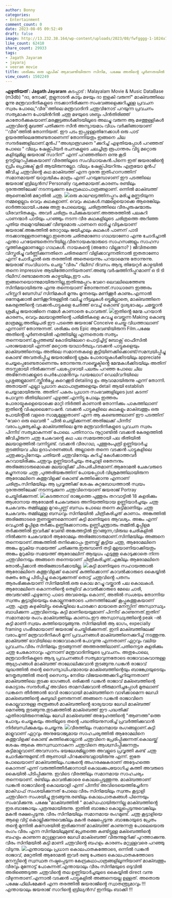 ```yaml
---
author: Bonny
categories:
- Entertainment
comment_count: 0
date: 2023-08-05 09:52:49
draft: false
image: http://13.232.38.164/wp-content/uploads/2023/08/fwfgggg-1-1024x768.webp
like_count: 62410
share_count: 29933
tags:
- Jagath Jayaram
- jayaraj
- veeram movie
title: ശരിക്കും ഒരു എപിക് ആവേണ്ടിയിരുന്ന സിനിമ, പക്ഷേ അതിൻ്റെ പൂർണതയിൽ എത്തിയില്ല
view_count: 1502249
---
```


**എഴുതിയത് : Jagath Jayaram** കടപ്പാട് : Malayalam Movie & Music DataBase (m3db) "ദാ, നോക്ക്, തുളുനാടൻ കാടും മഴയും ദാ ഇളകി വരുന്ന്" മാക്ബത്തിലെ മൂന്നു മന്ത്രവാദിനികളുടെ നടക്കാനിരിക്കുന്ന സംഭവങ്ങളെക്കുറിച്ചുള്ള പ്രവചന സ്വരം പോലെ,"വീര''ത്തിലെ മന്ത്രവാദിനി ചന്തുവിനോട് പറയുന്ന പ്രവചനം സത്യമാകുന്ന പോയിൻറിൽ ചന്തു മഴയുടെ ശബ്ദം പിൻതിരിഞ്ഞ് കാതോർക്കുകയാണ്.മരക്കൂട്ടങ്ങൾക്കിടയിലൂടെ അലച്ചു വരുന്ന ആ മഴത്തുള്ളികൾ ചന്തുവിൻ്റെ മുഖത്ത് പതിക്കുന്ന സീൻ അന്യായമാം വിധം വർക്കിങ്ങായാണ് ''വീര"ത്തിൽ തോന്നിയത്. [](https://cdn.boolokam.com/articles/2023/08/ggggg.jpg)ഈ പടം ഇപ്പഴുള്ളതിനേക്കാൾ ഒരു പാട് ഉയരത്തിലെത്തേണ്ടതാണെന്ന് തോന്നിയതും ഇങ്ങനെ ചില സന്ദർഭങ്ങളിലാണ്.മുൻപ് "അശ്വാരൂഢനെ "ക്കുറിച്ച് എഴുതിയപ്പോൾ പറഞ്ഞത് പോലെ " വില്യം ഷേക്സ്പിയർ രചനകളുടെ ചലച്ചിത്ര രൂപാന്തരം വിട്ടു മറ്റൊരു കളിയുമില്ല ജയരാജ് സാറിന്" എന്ന് പറഞ്ഞതിനെ ഒന്നു കൂടി ഊട്ടിയുറപ്പിക്കുകയാണ് വീരത്തിലൂടെ സംവിധായകൻ.പിന്നെ ഇത് ജയരാജിൻ്റെ ഡ്രീം പ്രൊജക്ട് കൂടി ആയിരുന്നല്ലോ. വില്യം ഷേക്സ്പിയറിനും എത്രയോ മുൻപ് ജീവിച്ച ചന്തുവിൻ്റെ കഥ മാക്ബത്ത് എന്ന ദുരന്ത ഇതിഹാസത്തിന് സമാനമായത് യാദൃശ്ചികം മാത്രം എന്ന് പറയുമ്പോഴാണ് ഈ പടത്തിലെ ജയരാജ് ബ്രില്യൻസ് Personally വ്യക്തമായത്.കാരണം രണ്ടിലും ദുരന്തത്തിലേക്ക് നടന്നടുക്കുന്ന കേന്ദ്രകഥാപാത്രങ്ങളാണ്. ഒന്നിൽ മാക്ബത്ത് ആണെങ്കിൽ മറ്റേതിൽ ചന്തു. [![](http://13.232.38.164/wp-content/uploads/2023/08/fwfgggg-1-1024x768.webp)](http://13.232.38.164/wp-content/uploads/2023/08/fwfgggg-1.webp)ഒരു കാലഘട്ടത്തിനപ്പുറം മരിച്ചു മണ്ണടിയുന്ന നമ്മളെല്ലാം വെറും കഥകളാണ്. വെറും കഥകൾ.നമ്മളെയൊക്കെ ആരെങ്കിലും ഓർത്താലായി.പക്ഷേ അതു പോലെയല്ല, ചരിത്രത്തിലെ വീരപുരുഷന്മാരും ധീരവനിതകളും. അവർ ചരിത്രം രചിക്കുകയാണ്.അത്തരത്തിൽ പലകുറി പാണന്മാർ പാടിയും പറഞ്ഞും നടന്ന വീര കഥകളിലൂടെ ചരിത്രത്തെ അറിഞ്ഞ പുതിയ തലമുറയിലേക്ക് വീണ്ടുമൊരു പാണനെ ഓടിച്ചു വിടുകയാണ് ജയരാജ്.അങ്കത്തിൽ തോറ്റാലും ജയിച്ചാലും കഥകൾ പാണന് പാടി നടക്കാനുള്ളതാണല്ലോ.ഇതൊരു ചരിതമാണോ ഗാഥയാണോ എന്നു ചോദിച്ചാൽ എന്താ പറയേണ്ടതെന്നറിയില്ല.വീരനായകന്മാരുടെ സാഹസങ്ങളും സാഹസ വൃത്തികളുമാണല്ലോ ഗാഥകൾ. നായകൻ്റെ (അതോ വില്ലനോ? ) ജീവിതത്തെ വിസ്തരിച്ചു വർണ്ണിക്കുന്നതിനെ ചരിതമെന്ന് വിളിക്കാവുന്നതിനാൽ ഇതതാണോ എന്ന് ചോദിച്ചാൽ ഒരു തരത്തിൽ അതെയെന്നും പറയാമെന്നു തോന്നുന്നു. ജയരാജ് സംവിധാനം ചെയ്ത "വീരം" റിലീസ് ദിവസം ആദ്യ തിയേറ്റർ കാഴ്ചയിൽ തന്നെ impressive ആയിത്തോന്നിയതാണ്.അഞ്ചു വർഷത്തിനിപ്പുറമാണ് ഒ ടി ടി റിലീസ്.രണ്ടാമതൊരു കാഴ്ചയിലും,ഈ പടം ഇങ്ങനെയൊന്നുമായിരുന്നില്ല,ഇതിനുമപ്പുറം വേറെ ലെവലിലെത്തേണ്ട സിനിമയായിരുന്നു എന്നു തന്നെയാണ് തോന്നുന്നത്.സാധാരണ ഇത്തരം ഹിസ്റ്ററി ബേസ്ഡ് സിനിമകൾ മൂന്നും മൂന്നരയും മണിക്കൂർ കാണും.എന്നാൽ ഒന്നേമുക്കാൽ മണിക്കൂറിനുള്ളിൽ വലിച്ചു നീട്ടലുകൾ ഒട്ടുമില്ലാതെ, മാക്ബത്തിനെ കേരളത്തിൻ്റെ വടക്കൻപാട്ടുകളെ ചേർത്ത് വെച്ച് കൊണ്ട് ദൃശ്യഭാഷ്യം ചമയ്ക്കാൻ ശ്രമിച്ച ജയരാജിനെ നമ്മൾ കാണാതെ പോവരുത്. [![](http://13.232.38.164/wp-content/uploads/2023/08/fffwfww.jpg)](http://13.232.38.164/wp-content/uploads/2023/08/fffwfww.jpg)ഇതിൻ്റെ മേന്മ പറയാൻ കാരണം, വെറും മലയാളത്തിൻ്റെ പരിമിതികളെ കവച്ചു വെയ്ക്കുന്ന Making കൊണ്ടു മാത്രമല്ല,അതിലുപരി ഈ പടത്തെ ജയരാജ് Conceive ചെയ്ത വിധത്താലാണ് എന്നാണ് തോന്നുന്നത്. ശരിക്കും ഒരു Epic ആവേണ്ടിയിരുന്ന Film.പക്ഷേ അതിൻ്റെ പൂർണതയിൽ എത്തിയില്ല എന്നതൊരു സത്യം തന്നെയാണ്.മുപ്പത്തഞ്ച് കോടിയിലേറെ പൊട്ടിച്ചിട്ട് ബോക്സ് ഓഫീസിൽ പരാജയമായി എന്നത് മറ്റൊരു യാഥാർത്ഥ്യം.വടക്കൻ പാട്ടുകളെയും മാക്ബത്തിനെയും അതിലെ സമാനതകളെ കൂട്ടിയിണക്കിക്കൊണ്ട്/സമന്വയിപ്പിച്ചു കൊണ്ട് അവതരിപ്പിച്ച ജയരാജിൻ്റെ ശ്രമം പോരായ്മകൾക്കിടയിലും appreciate ചെയ്യപ്പെടേണ്ടതാണെന്നും തോന്നുന്നു.സബ്ജെക്ടിൻ്റെ മേന്മകൾക്കിടയിലും അതിന് തടസ്സമായി നിൽക്കുന്നത് പലപ്പോഴായി പലരും പറഞ്ഞ പോലെ ചില അഭിനേതാക്കളുടെ പെർഫോമൻസും ഡയലോഗ് ഡെലിവറിയിലെ പ്രശ്നങ്ങളുമാണ്.സ്ക്രീൻപ്ലേ കുറെക്കൂടി detailing ഉം ആവാമായിരുന്നു എന്ന് തോന്നി. അതായത് എല്ലാ പ്രധാന കഥാപാത്രങ്ങളെയും detail ആയി establish ചെയ്യാമായിരുന്നു. അതിന് പകരം പ്രധാന സംഭവങ്ങളിലൂടെ just കടന്ന് പോവുന്ന രീതിയിലാണ് എഴുത്ത്.എന്നിട്ടു പോലും ഇത്തരം പോരായ്മകളെയൊക്കെ മാറ്റി നിർത്തി കാണാൻ തോന്നിക്കും പാകത്തിലാണ് ഇതിൻ്റെ വിഷ്വലൈസേഷൻ. വടക്കൻ പാട്ടുകളിലെ കഥകളും മാക്ബത്തും ഒരു പോയിൻ്റിൽ വളരെ സാമ്യമുള്ളതാണ് എന്ന ആ കണ്ടെത്തലാണ് ഈ പടത്തിന് "വേറെ ഒരു ലെവൽ " ഫീൽ ചെയ്യിക്കുന്നത്.അതിലേക്ക് പിന്നീട് വരാം.പ്രത്യേകിച്ചും മാക്ബത്തിലെ മൂന്നു മന്ത്രവാദിനികളുടെ പ്രവചന സ്വരം പിന്നീട് സത്യമാകുന്നത് പോലെ. പതിനാറാം നൂറ്റാണ്ടിൽ വടക്കൻ കേരളത്തിൽ ജീവിച്ചിരുന്ന ചന്തു ചേകവൻ്റെ കഥ പല സമയത്തായി പല രീതിയിൽ മലയാളത്തിൽ വന്നിട്ടുണ്ട്. വടക്കൻ വീരഗാഥ, പുത്തൂരംപുത്രി ഉണ്ണിയാർച്ച തുടങ്ങിയവ ചില ഉദാഹരണങ്ങൾ. അല്ലാതെ തന്നെ വടക്കൻ പാട്ടുകളിലെ ചന്തുക്കുറുപ്പിനേയും ചതിയൻ ചന്തുവിനേയും കുറിച്ച് കേൾക്കാത്തവർ കുറവായിരിക്കും.ചന്തുവും ഉണ്ണിയാർച്ചയും തച്ചോളി ഒതേനനും അരിങ്ങോടരുമൊക്കെ മലയാളിക്ക് ചിരപരിചിതമാണ്.ആരോമൽ ചേകവരുടെ മച്ചുനനായ ചന്തു ,പുത്തരിയങ്കത്തിന് പോയപ്പോൾ വിശ്രമത്തിലായിരുന്ന ആരോമലിനെ കുത്തുവിളക്ക് കൊണ്ട് കുത്തിക്കൊന്നു എന്നാണ് ചരിത്രം.സിനിമയിലും ആ പ്രവൃത്തിക്ക് ശേഷം കുറ്റബോധത്താൽ സ്വയം ദുരന്തത്തിലേക്ക് നടന്നടുക്കുന്ന ചന്തുവിനെയാണ് ജയരാജ് Portray ചെയ്തിരിക്കുന്നത്. [![](https://cdn.boolokam.com/articles/2023/08/wdwdd.webp)](https://cdn.boolokam.com/articles/2023/08/wdwdd.webp)കടത്തനാട് രാജ്യത്തെ പുത്തുരം തറവാട്ടിൽ 18 കളരിക്കും ആശാനായ ആരോമൽ ചേകവരുടെ അനിയത്തിയായ ഉണ്ണിയാർച്ചയും ചന്തു ചേകവനും തമ്മിലുള്ള മുറപ്പെണ്ണ് ബന്ധം പോലെ തന്നെ കുട്ടിമാണിയും ചന്തു ചേകവനും തമ്മിലുള്ള ബന്ധവും സിനിമയിൽ ചിത്രീകരിച്ചത് കാണാം. അങ്കത്തിൽ അരിങ്ങോടരെ തുണയ്ക്കണമെന്നാണ് കുട്ടി മാണിയുടെ ആവശ്യം. അങ്കം എന്ന് വെച്ചാൽ മൂപ്പിളമ തർക്കം.ഉണ്ണിക്കോനാരും ഉണ്ണിച്ചന്ത്രാരും തമ്മിൽ.മൂപ്പിളമ തർക്കത്തിൽ ഇവർക്ക് വേണ്ടി അങ്കത്തട്ടിൽ ഇറങ്ങുന്ന,വിരുദ്ധ ചേരികളിൽ നിൽക്കുന്ന ചേകവന്മാർ ആരോമലും അരിങ്ങോടരുമാണ്.സിനിമയിലും അങ്ങനെ തന്നെയാണ്.അങ്കത്തിൽ തനിക്കൊപ്പം തുണയ്ക്ക് കൂട്ടിയ ചന്തു, ആരോമലിനെ അങ്കം മുറുകിയ സമയത്ത് ചതിക്കുന്നു.ഇരുമ്പാണി തട്ടി മുളയാണിയാക്കിയതും അങ്കം മുറുകിയ സമയത്ത് ആരോമലിന് ആയുധം എടുത്തു കൊടുക്കാതെ നിന്ന ചന്തുവിനെയും അങ്ങനെ തന്നെയാണ് ചിത്രീകരിച്ചത്.എങ്കിലും ആരോമലിനെ തോൽപ്പിക്കാൻ അരിങ്ങോടർക്കായില്ല. [![](http://13.232.38.164/wp-content/uploads/2023/08/22rrrr.jpg)](http://13.232.38.164/wp-content/uploads/2023/08/22rrrr.jpg)കുട്ടി മാണിയുടെ സഹായത്താൽ ആരോമലിനെ കുത്തുവിളക്ക് കൊണ്ട് കുത്തിക്കൊന്ന് കാവൽക്കാരുടെ കൈയ്യിൽ രക്തം തേച്ചു പിടിപ്പിച്ചു കൊടുക്കുന്നത് തൊട്ട് ചന്തുവിൻ്റെ പതനം ആരംഭിക്കുകയാണ് സിനിമയിൽ.ഒരു കൊല മറച്ചു വയ്ക്കാൻ പല കൊലകൾ. ആരോമലിനെ കൊന്നതിൻ്റെ തെളിവ് കാവൽക്കാരുടെ മേലെ ചാരി, അവരുറങ്ങി എഴുന്നേറ്റ പാടെ അവരെയും കൊന്ന്, അതിൽ സംശയം തോന്നിയ സ്വന്തം കൂട്ടാളിയെയും കൊല്ലുന്നതോടെ പതനത്തിലേക്ക് കൂപ്പുകുത്തുകയാണ് ചന്തു. എത്ര കഴുകിയിട്ടും കൈയ്യിലെ ചോരക്കറ മായാതെ മനസ്സിന് അസ്വാസ്ഥ്യം ബാധിക്കുന്ന ചന്തുവിനെയും കുട്ടി മാണിയെയുമാണ് പിന്നീട് കാണുന്നത്.ഇതിന് സമാനമായ രംഗം മാക്ബത്തിലും കാണാം.ഈ അസ്വാസ്ഥ്യത്തിൻ്റെ peak -ൽ കുട്ടി മാണി സ്വയം കുത്തിയൊടുങ്ങുന്നു. സിനിമയിൽ ആ ഭാഗം, expecially framing ഗംഭീരമായാണ് ജയരാജ് ചെയ്തിരിക്കുന്നത്. ഇനി മാക്ബത്തിലേക്ക് വരാം.മൂന്ന് മന്ത്രവാദിനികൾ മൂന്ന് പ്രവചനങ്ങൾ മാക്ബത്തിനെക്കുറിച്ച് നടത്തുന്നു. മാക്ബത്ത് ഭാവിയിലെ രാജാവാകാൻ പോവുന്നു എന്നതാണ് ഏറ്റവും വലിയ പ്രവചനം.വീരം സിനിമയും തുടങ്ങുന്നത് അത്തരത്തിലാണ്.പതിനെട്ടര കളരിക്കും ചന്തു ചേകോനാവും എന്നാണ് മന്ത്രവാദിനിയുടെ പ്രവചനം. അതുപോലെ, മന്ത്രവാദിനികളുടെ ആദ്യ പ്രവചനങ്ങൾ സത്യമാവുന്നതോടെ രാജാവാകുവാനുള്ള ആഗ്രഹങ്ങൾ മാക്ബത്ത് താലോലിക്കുവാൻ തുടങ്ങുന്നു.ഡങ്കൻ രാജാവ് യുദ്ധത്തിൽ തന്റെ സൈന്യാധിപന്മാരായ മാക്ബെത്തിന്റെയും ബാങ്ക്വോയുടെയും നേതൃത്വത്തിൽ തന്റെ സൈന്യം നേടിയ വിജയത്തെക്കുറിച്ചറിയുന്നതാണ് മാക്ബത്തിലെ തുടക്ക ഭാഗങ്ങൾ. ഒരിക്കൽ ഡങ്കൻ രാജാവ് മക്ബെത്തിന്റെ കൊട്ടാരം സന്ദർശിച്ച് അവിടെ താമസിക്കുവാൻ തീരുമാനിച്ചപ്പോൾ മുതലാണ് ഡങ്കനെ തീർത്താൽ ഭാവി രാജാവായി മാക്ബത്തിനെ വാഴിക്കാമെന്ന ലേഡി മാക്ബെത്തിൻ്റെ കുബുദ്ധി ഉണരുന്നത്.അങ്ങനെ ഡങ്കൻ രാജാവിനെ കൊല്ലുവാനുള്ള തന്ത്രങ്ങൾ മാക്ബത്തിൻ്റെ ഭാര്യയായ ലേഡി മാക്ബത്ത് മെനഞ്ഞു തുടങ്ങുന്നു.തുടക്കത്തിൽ മാക്ബെത്ത് ഈ പദ്ധതിക്ക് എതിരായിരുന്നെങ്കിലും ലേഡി മാക്ബെത്ത് അദ്ദേഹത്തിന്റെ "ആണത്ത"ത്തെ ചോദ്യം ചെയ്യുകയും അതിലൂടെ തൻ്റെ പദ്ധതിയനുസരിച്ച് പ്രവർത്തിക്കുവാൻ നിർബന്ധിക്കുകയും ചെയ്യുന്നു. [![](http://13.232.38.164/wp-content/uploads/2023/08/dqdfff-2.jpg)](http://13.232.38.164/wp-content/uploads/2023/08/dqdfff-2.jpg)വീരത്തിലും സമാനമായ രംഗങ്ങളാണ്.കുട്ടി മാളുവാണ് ഏറ്റവും അനുയോജ്യമായ സാഹചര്യത്തിൽ ആരോമലിനെ കുത്തുവിളക്ക് കൊണ്ട് കുത്തിക്കൊല്ലാൻ ചന്തുവിനെ പ്രേരിപ്പിക്കുന്നത്.കൊലയ്ക്ക് ശേഷം ആകെ അസ്വസ്ഥനാകുന്ന ചന്തുവിനെ ആശ്വസിപ്പിക്കുന്നതും കുട്ടിമാളുവാണ്.അവസാനം ഭയലേശമില്ലാത്ത അവളുടെ പ്രവൃത്തി കണ്ട് ചന്തു ചോദിക്കുന്നുമുണ്ട്.നീ ആണായി പിറക്കേണ്ടവളായിരുന്നു എന്ന്. ഇതേ പോലെയാണ് മാക്ബത്തിലും.ഡങ്കന്റെ അംഗരക്ഷകരാണ് അദ്ദേഹത്തെ കൊന്നത് എന്ന് വരുത്തിത്തീർക്കാനായി കൊലക്കുപയോഗിച്ച കത്തി അവരുടെ കൈയിൽ പിടിപ്പിക്കുന്നു. ഇവിടെ വീരത്തിലും സമാനമായ സാഹചര്യം തന്നെയാണ്. രണ്ടിലും കാവൽക്കാരെ കൊലപ്പെടുത്തുന്നു. മാക്ബത്താണ് ഡങ്കൻ രാജാവിൻ്റെ കൊലയാളി എന്ന് പിന്നീട് അവിടെയെത്തിച്ചേർന്ന മാക്ഡഫ് സംശയിക്കുന്നത് പോലെ വീരം സിനിമയിലും സ്വന്തം കൂട്ടാളി ചന്തുവിനെ സംശയിച്ചു തുടങ്ങുന്നു.രണ്ടിലും കൊലപാതകങ്ങൾ പിന്നെയും സംഭവിക്കുന്നു. പക്ഷേ "മാക്ബത്തിൽ " മാക്ഡഫായിരുന്നില്ല മാക്ബത്തിൻ്റെ ഇര.ബാങ്കോയും പുത്രനുമായിരുന്നു. ഇതിൽ ബാങ്കോ കൊല്ലപ്പെടുന്നുവെങ്കിലും മകൻ രക്ഷപ്പെടുന്നു. വീരം സിനിമയിലും സമാനമായ രംഗമുണ്ട്. ചന്തു കൂട്ടാളിയെ ആളെ വിട്ട് കൊല്ലിക്കുന്നുവെങ്കിലും മകൻ രക്ഷപ്പെടുന്നു .ബാങ്കോയുടെ പ്രേതം തൻ്റെ മുന്നിൽ കസേരയിൽ ഇരിക്കുന്നത് മാക്ബത്ത് കാണുന്നതു പോലെയൊരു രംഗം വീരം എന്ന സിനിമയിലുമുണ്ട്.പ്രേതത്തെ കണ്ടിട്ടുള്ള മക്ബെത്തിന്റെ ബഹളം കാണുന്ന മറ്റുള്ളവരെ ലേഡി മാക്ബെത്ത് വിരുന്നുമുറിക്ക് പുറത്താക്കുന്നു. വീരം സിനിമയിൽ കുട്ടി മാണി ചന്തുവിൻ്റെ ബഹളം കാരണം മറ്റുള്ളവരെ പറഞ്ഞു വിടുന്നു. [![](http://13.232.38.164/wp-content/uploads/2023/08/wfwffff.jpg)](http://13.232.38.164/wp-content/uploads/2023/08/wfwffff.jpg)എന്തായാലും പ്രധാന കൊലപാതകത്തോടെ, ഒന്നിൽ ഡങ്കൻ രാജാവ്, മറ്റേതിൽ ആരോമൽ ഇവർ രണ്ടു പേരുടെ കൊലപാതകത്തോടെ മനസ്സിൻ്റെ സ്വസ്ഥത നഷ്ടപ്പെടുന്ന കേന്ദ്രകഥാപാത്രങ്ങളിലൂന്നിയാണ് മാക്ബത്തും വീരവും മുന്നോട്ട് പോകുന്നത്.എന്തായാലും വീരം സിനിമയുടെ ഒടുവിൽ അരിഞ്ഞെടുത്ത ചന്തുവിൻ്റെ തല ഉണ്ണിയാർച്ചയുടെ കൈയ്യിൽ direct വന്നു വീഴുന്നതാണ്.എന്നാൽ വടക്കൻ പാട്ടുകളിൽ അങ്ങനെയല്ല ഉള്ളത്. അതൊരു പക്ഷേ ഫിലിംമേക്കർ എന്ന തരത്തിൽ ജയരാജിൻ്റെ സ്വാതന്ത്ര്യമാവും !!! എന്തായാലും ജയരാജ് സാറിൻ്റെ ബ്രില്യൻസ് ഇനിയും ബാക്കി !!!